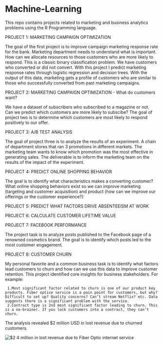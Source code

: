 # Machine-Learning
 
This repo contains projects related to marketing and business analytics problems using the R Programming language.

PROJECT 1: MARKETING CAMPAIGN OPTIMIZATION

The goal of the first project is to improve campaign marketing response rate for the bank.  Marketing department needs to understand what is important. How can we allocate resources to those customers who are more likely to respond. This is a classic binary classification problem. We have customers who converted or did not convert. With this project I predict marketing response rates through logistic regression and decision trees. With the output of this data, marketing gets a profile of customers who are similar to those who successfully converted from past marketing campaigns.


PROJECT 2: MARKETING CAMPAIGN OPTIMIZATION - What do customers want?

We have a dataset of subscribers who subscribed to a magazine or not. Can we predict which customers are more likely to subscibe? The goal of project two is to determine which customers are most likely to respond positively to our offer.


PROJECT 3: A/B TEST ANALYSIS

The goal of project three is to analyze the results of an experiment. A chain of department stores that ran 3 promotions in different markets. The marketing team wants to know which promotion was the most effective in generating sales. The deliverable is to inform the marketing team on the results of the impact of the experiment.


PROJECT 4: PREDICT ONLINE SHOPPING BEHAVIOR

The goal is to identify what characteristics makes a converting customer? What online shopping behaviors exist so we can improve marketing (targeting and customer acquisition) and product (how can we improve our offerings or the customer experience?)


PROJECT 5: PREDICT WHAT FACTORS DRIVE ABSENTEEISM AT WORK

PROJECT 6: CALCULATE CUSTOMER LIFETIME VALUE


PROJECT 7: FACEBOOK PERFORMANCE

The project task is to analyze posts published to the Facebook page of a renowned cosmetics brand. The goal is to identify which posts led to the most customer engagement.


PROJECT 8: CUSTOMER CHURN

My personal favorite and a common business task is to identify what factors lead customers to churn and how can we use this data to improve customer retention. This project identified core insights for business stakeholders. For example:

     1.Most significant factor related to churn is one of our product key products. Fiber optice service is a pain point for customers, but why? Difficult to set up? Quality concerns? Can’t stream Netflix? etc. Data suggests there is a significant problem with the service.
     2.Contract type is 2nd most significant factor leading to churn. This is a no-brainer. If you lock customers into a contract, they can’t churn.
     
The analysis revealed $2 million USD in lost revenue due to churned customers.

![$2 4 million in lost revenue due to Fiber Optic internet service](https://user-images.githubusercontent.com/13710429/120935138-9c883900-c701-11eb-99f8-ac6c15bdd175.png)





